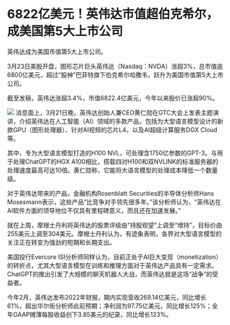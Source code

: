 # 6822亿美元！英伟达市值超伯克希尔，成美国第5大上市公司

英伟达成为美国市值第5大上市公司。

3月23日美股开盘，图形芯片巨头英伟达（Nasdaq：NVDA）涨超3%，总市值逾6800亿美元，超过“股神”巴菲特旗下伯克希尔哈撒韦，跃升为美国市值第5大上市公司。

截至发稿，英伟达涨超3.4%，市值6822.4亿美元，今年以来股价已涨超90%。

![](https://inews.gtimg.com/om_bt/OX0oSYHBshvL5fL9kIVMfSyQvQa7-NJC9QRhxVGE5j4l4AA/1000)
消息面上，3月21日晚，英伟达创始人兼CEO黄仁勋在GTC大会上发表主题演讲，介绍英伟达在人工智能（AI）领域的多款产品，包括为大型语言模型设计的新款GPU（图形处理器）、针对AI视频的芯片L4，以及AI超级计算服务DGX
Cloud等。

其中，专为大型语言模型打造的H100 NVL，可处理含1750亿参数的GPT-3。与用于处理ChatGPT的HGX
A100相比，搭载四对H100和双NVLINK的标准服务器的处理速度最高可达10倍。黄仁勋称，它能将大语言模型的处理成本降低一个数量级。

对于英伟达带来的产品，金融机构Rosenblatt Securities的半导体分析师Hans
Mosesmann表示，这些产品“比竞争对手领先很多年。”该分析师认为，“英伟达在AI软件方面的领导地位不仅具有里程碑意义，而且还在加速发展。”

就在上周，摩根士丹利将英伟达的股票评级由“持股观望”上调至“增持”，目标价由255美元上调至304美元。摩根士丹利认为，有迹象表明，各界对大型语言模型的关注正在转变为强劲的短期和长期支出。

美国投行Evercore
ISI分析师同样认为，目前正处于AI巨大变现（monetization）的转折点，尤其大型语言模型在训练和推理方面对于英伟达产品具有一定需求。ChatGPT的推出引发了大规模的聊天机器人大战，而英伟达就是这场“战争”的受益者。

今年2月，英伟达发布2022年财报，期内实现营收269.14亿美元，同比增长61%，超出华尔街分析师此前预期；净利润为97.75亿美元，同比增长125%；全年GAAP摊薄每股收益创下3.85美元的纪录，同比增长123%。

